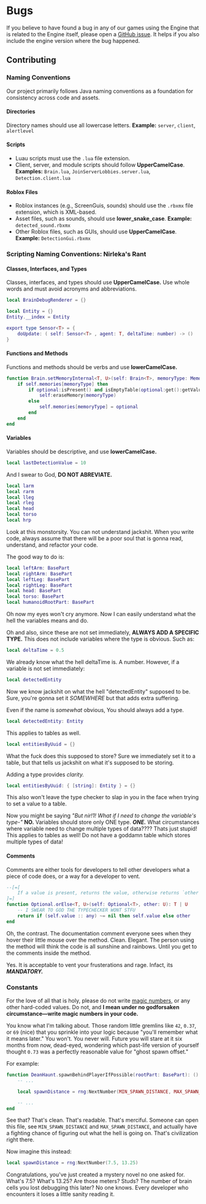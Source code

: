 # Bugs
If you believe to have found a bug in any of our games using the Engine that is related to the Engine itself, please open a [GitHub issue](https://github.com/NirlekaPlay/asymptote-engine/issues/new). It helps if you also include the engine version where the bug happened.

## Contributing

### Naming Conventions

Our project primarily follows Java naming conventions as a foundation for consistency across code and assets.

#### Directories

Directory names should use all lowercase letters.
**Example:** `server`, `client`, `alertlevel`

#### Scripts

* Luau scripts must use the `.lua` file extension.
* Client, server, and module scripts should follow **UpperCamelCase**.
  **Examples:** `Brain.lua`, `JoinServerLobbies.server.lua`, `Detection.client.lua`

#### Roblox Files

* Roblox instances (e.g., ScreenGuis, sounds) should use the `.rbxmx` file extension, which is XML-based.
* Asset files, such as sounds, should use **lower\_snake\_case**.
  **Example:** `detected_sound.rbxmx`
* Other Roblox files, such as GUIs, should use **UpperCamelCase**.
  **Example:** `DetectionGui.rbxmx`

### Scripting Naming Conventions: Nirleka's Rant

#### Classes, Interfaces, and Types

Classes, interfaces, and types should use **UpperCamelCase.**
Use whole words and must avoid acronyms and abbreviations.

```lua
local BrainDebugRenderer = {}
```

```lua
local Entity = {}
Entity.__index = Entity
```

```lua
export type Sensor<T> = {
	doUpdate: ( self: Sensor<T> , agent: T, deltaTime: number) -> ()
}
```

#### Functions and Methods

Functions and methods should be verbs and use **lowerCamelCase.**

```lua
function Brain.setMemoryInternal<T, U>(self: Brain<T>, memoryType: MemoryModuleType<U>, optional: Optional<ExpireableValue<U>>): ()
	if self.memories[memoryType] then
		if optional:isPresent() and isEmptyTable(optional:get():getValue()) then
			self:eraseMemory(memoryType)
		else
			self.memories[memoryType] = optional
		end
	end
end
```

#### Variables

Variables should be descriptive, and use **lowerCamelCase.**

```lua
local lastDetectionValue = 10
```

And I swear to God, **DO NOT ABREVIATE.**

```lua
local larm
local rarm
local lleg
local rleg
local head
local torso
local hrp
```

Look at this monstorsity. You can not understand jackshit. When you write code, always assume that there will be a poor soul that is gonna read, understand, and refactor your code.

The good way to do is:

```lua
local leftArm: BasePart
local rightArm: BasePart
local leftLeg: BasePart
local rightLeg: BasePart
local head: BasePart
local torso: BasePart
local humanoidRootPart: BasePart
```

Oh now my eyes won't cry anymore. Now I can easily understand what the hell the variables means and do.

Oh and also, since these are not set immediately, **ALWAYS ADD A SPECIFIC TYPE.** This does not include variables where the type is obvious. Such as:

```lua
local deltaTime = 0.5
```

We already know what the hell deltaTime is. A number. However, if a variable is not set immediately:

```lua
local detectedEntity
```

Now we know jackshit on what the hell "detectedEntity" supposed to be. Sure, you're gonna set it *SOMEWHERE* but that adds extra suffering.

Even if the name is *somewhat* obvious, You should always add a type.

```lua
local detectedEntity: Entity
```

This applies to tables as well.

```lua
local entitiesByUuid = {}
```

What the fuck does this supposed to store? Sure we immediately set it to a table, but that tells us jackshit on what it's supposed to be storing.

Adding a type provides *clarity.*

```lua
local entitiesByUuid: { [string]: Entity } = {}
```

This also won't leave the type checker to slap in you in the face when trying to set a value to a table.

Now you might be saying *"But nir!1! What if I need to change the variable's type-"* **NO.** Variables should store only ONE type. ***ONE.*** What circumstances where variable need to change multiple types of data???? Thats just stupid! This applies to tables as well! Do not have a goddamn table which stores multiple types of data!

#### Comments

Comments are either tools for developers to tell other developers what a piece of code does, or a way for a developer to vent.

```lua
--[=[
	If a value is present, returns the value, otherwise returns `other`, which may be `nil`.
]=]
function Optional.orElse<T, U>(self: Optional<T>, other: U): T | U
    -- I SWEAR TO GOD THE TYPECHECKER WONT STFU
	return if (self.value :: any) ~= nil then self.value else other
end
```

Oh, the contrast. The documentation comment everyone sees when they hover their little mouse over the method. Clean. Elegant. The person using the method will think the code is all sunshine and rainbows. Until you get to the comments inside the method.

Yes. It is acceptable to vent your frusterations and rage. Infact, its ***MANDATORY.***

### Constants
For the love of all that is holy, please do not write [magic numbers](https://en.wikipedia.org/wiki/Magic_number_(programming)), or any other hard-coded values. Do not, and **I mean under no godforsaken circumstance—write magic numbers in your code.**

You know what I'm talking about. Those random little gremlins like `42`, `0.37`, or `69` (nice)
that you sprinkle into your logic because "you'll remember what it means later."
You won't. You never will. Future you will stare at it six months from now, dead-eyed, wondering which
past-life version of yourself thought `0.73` was a perfectly reasonable value for "ghost spawn offset."

For example:

```lua hl_lines="3"
function DeanHaunt.spawnBehindPlayerIfPossible(rootPart: BasePart): ()
	-- ...

	local spawnDistance = rng:NextNumber(MIN_SPAWN_DISTANCE, MAX_SPAWN_DISTANCE)

	-- ...
end
```

See that? That's clean. That's readable. That's merciful. Someone can open this file, see `MIN_SPAWN_DISTANCE`
and `MAX_SPAWN_DISTANCE`, and actually have a fighting chance of figuring out what the hell is going on.
That's civilization right there.

Now imagine this instead:

```lua
local spawnDistance = rng:NextNumber(7.5, 13.25)
```

Congratulations, you've just created a mystery novel no one asked for. What's 7.5? What's 13.25? Are those meters? Studs? The number of brain cells you lost debugging this later? No one knows. Every developer who encounters it loses a little sanity reading it.